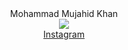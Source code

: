 <html><head>
	<meta charset="UTF-8">
    <meta name="description" content="Free Web tutorials">
    <meta name="keywords" content="HTML,CSS,XML,JavaScript">
    <meta name="author" content="Mohammad Mujahid Khan">
    <meta name="viewport" content="width=device-width, initial-scale=1.0">
    <link rel="icon" href="Mujahid vector.png" type="image/png">
    <link rel="stylesheet" href="index.css">
	<title>Mohammad Mujahid Khan</title>
</head>
<body>
	<div class="header"><center>
<font class="gotl">Mohammad</font>&nbsp;<font class="gotm">Mujahid</fodnt>&nbsp;<font class="gotl">Khan</font>
</center></div>
<center>
<section class="icons">
	<div><a href=https://www.instagram.com/mujahidbro786/" target="_blank"><img src="img/instagram.png" class="iconprop"><figcaption class="gotb"><center>Instagram</center></figcaption></a></div>
